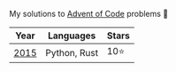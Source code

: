 
My solutions to [Advent of Code](https://adventofcode.com/) problems 🎄

| **Year** | **Languages** | **Stars** |
| -------- | ------------- | --------- |
| [2015](2015/) | Python, Rust | 10⭐ | 
